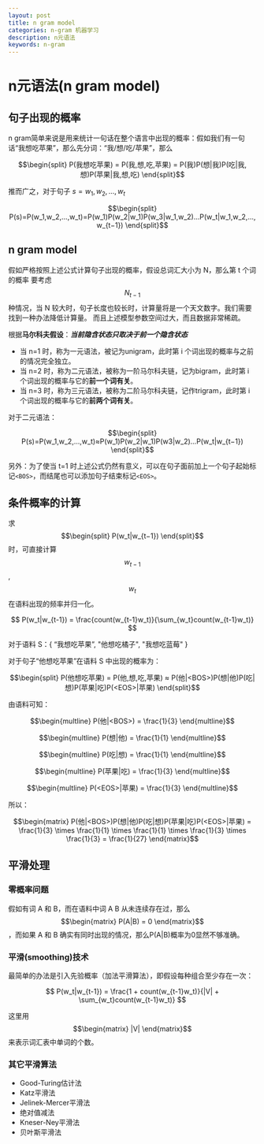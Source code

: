```yaml
---
layout: post
title: n gram model
categories: n-gram 机器学习
description: n元语法
keywords: n-gram
---
```


# n元语法(n gram model)

## 句子出现的概率

n gram简单来说是用来统计一句话在整个语言中出现的概率：假如我们有一句话“我想吃苹果”，那么先分词：“我/想/吃/苹果”，那么

$$\begin{split}
P(我想吃苹果) = P(我,想,吃,苹果) = P(我)P(想|我)P(吃|我,想)P(苹果|我,想,吃)
\end{split}$$

推而广之，对于句子 $s=w_1,w_2,...,w_t$

$$\begin{split}
P(s)=P(w_1,w_2,...,w_t)=P(w_1)P(w_2|w_1)P(w_3|w_1,w_2)...P(w_t|w_1,w_2,...,w_{t−1})
\end{split}$$

## n gram model

假如严格按照上述公式计算句子出现的概率，假设总词汇大小为 N，那么第 t 个词的概率 要考虑 $$ N_{t−1} $$种情况，当 N 较大时，句子长度也较长时，计算量将是一个天文数字。我们需要找到一种办法降低计算量。
而且上述模型参数空间过大，而且数据非常稀疏。

根据**马尔科夫假设**：***当前隐含状态只取决于前一个隐含状态***

* 当 n=1 时，称为一元语法，被记为unigram，此时第 i 个词出现的概率与之前的情况完全独立。
* 当 n=2 时，称为二元语法，被称为一阶马尔科夫链，记为bigram，此时第 i 个词出现的概率与它的**前一个词有关**。
* 当 n=3 时，称为三元语法，被称为二阶马尔科夫链，记作trigram，此时第 i 个词出现的概率与它的**前两个词有关**。

对于二元语法：

$$\begin{split}
P(s)=P(w_1,w_2,...,w_t)≈P(w_1)P(w_2|w_1)P(w3|w_2)...P(w_t|w_{t−1})
\end{split}$$

另外：为了使当 t=1 时上述公式仍然有意义，可以在句子面前加上一个句子起始标记`<BOS>`，而结尾也可以添加句子结束标记`<EOS>`。

## 条件概率的计算

求
$$\begin{split}
P(w_t|w_{t−1})
\end{split}$$ 时，可直接计算 $$ w_{t−1}$$, $$ w_t $$ 在语料出现的频率并归一化。

$$ P(w_t|w_{t-1}) = \frac{count(w_{t-1}w_t)}{\sum_{w_t}count(w_{t-1}w_t)} $$

对于语料 S：{
    “我想吃苹果”,
    "他想吃橘子",
    "我想吃蓝莓"
}

对于句子“他想吃苹果”在语料 S 中出现的概率为：

$$\begin{split}
P(他想吃苹果) = P(他,想,吃,苹果) ≈ P(他|<BOS>)P(想|他)P(吃|想)P(苹果|吃)P(<EOS>|苹果)
\end{split}$$

由语料可知：

$$\begin{multline}
P(他|<BOS>) = \frac{1}{3}
\end{multline}$$

$$\begin{multline}
P(想|他) = \frac{1}{1}
\end{multline}$$

$$\begin{multline}
P(吃|想) = \frac{1}{1}
\end{multline}$$

$$\begin{multline}
P(苹果|吃) = \frac{1}{3}
\end{multline}$$

$$\begin{multline}
P(<EOS>|苹果) = \frac{1}{3}
\end{multline}$$

所以：

$$\begin{matrix}
P(他|<BOS>)P(想|他)P(吃|想)P(苹果|吃)P(<EOS>|苹果) = \frac{1}{3} \times \frac{1}{1} \times \frac{1}{1} \times \frac{1}{3} \times \frac{1}{3} = \frac{1}{27}
\end{matrix}$$

## 平滑处理

### 零概率问题

假如有词 A 和 B，而在语料中词 A B 从未连续存在过，那么
$$\begin{matrix}
P(A|B) = 0
\end{matrix}$$
，而如果 A 和 B 确实有同时出现的情况，那么P(A|B)概率为0显然不够准确。

### 平滑(smoothing)技术

最简单的办法是引入先验概率（加法平滑算法），即假设每种组合至少存在一次：

$$ P(w_t|w_{t-1}) = \frac{1 + count(w_{t-1}w_t)}{|V| + \sum_{w_t}count(w_{t-1}w_t)} $$

这里用
$$\begin{matrix}
|V|
\end{matrix}$$
来表示词汇表中单词的个数。

### 其它平滑算法

* Good-Turing估计法
* Katz平滑法
* Jelinek-Mercer平滑法
* 绝对值减法
* Kneser-Ney平滑法
* 贝叶斯平滑法
